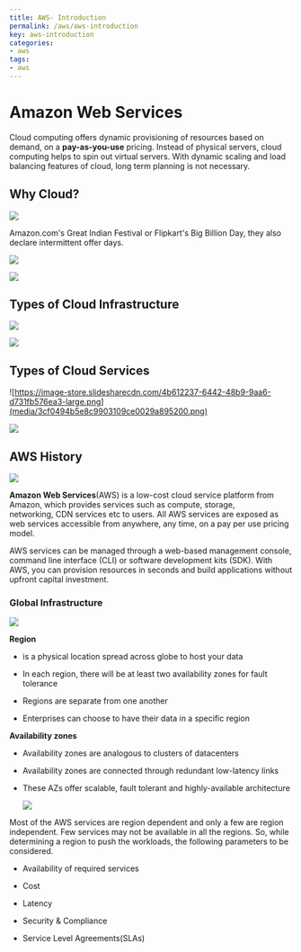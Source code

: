 ```yaml
---
title: AWS- Introduction
permalink: /aws/aws-introduction
key: aws-introduction
categories:
- aws
tags:
- aws
---
```


Amazon Web Services
===================

Cloud computing offers dynamic provisioning of resources based on demand, on a
**pay-as-you-use** pricing. Instead of physical servers, cloud computing helps
to spin out virtual servers. With dynamic scaling and load balancing features of
cloud, long term planning is not necessary.

Why Cloud?
----------

![](media/5b1f8c030091305be7740b0054d5931a.png)

Amazon.com's Great Indian Festival or Flipkart's Big Billion Day, they also
declare intermittent offer days.

![](media/ce10a4c0dba57a749b81998ac64b2a86.png)

![](media/76cbb02b64384d9beb3eebfd07a0b2ab.png)

Types of Cloud Infrastructure
-----------------------------

![](media/01f0a91daf3e69d7e8a7ee537c3231b9.png)

![](media/e2008537cec09ce5cd9b25b0430d6281.png)

Types of Cloud Services
-----------------------

![https://image-store.slidesharecdn.com/4b612237-6442-48b9-9aa6-d731fb576ea3-large.png](media/3cf0494b5e8c9903109ce0029a895200.png)

![](media/3afa2d77494841367d6766be6bd73839.png)

AWS History
-----------

![](media/eeeb4974a9454fee6c16f658d8e1052c.png)

**Amazon Web Services**(AWS) is a low-cost cloud service platform from Amazon,
which provides services such as compute, storage, networking, CDN services etc
to users. All AWS services are exposed as web services accessible from anywhere,
any time, on a pay per use pricing model.

AWS services can be managed through a web-based management console, command line
interface (CLI) or software development kits (SDK). With AWS, you can provision
resources in seconds and build applications without upfront capital investment.

### Global Infrastructure

![](media/f2a0b44cac5392b55d3f166c1f17e21a.png)

**Region**

-   is a physical location spread across globe to host your data 

-   In each region, there will be at least two availability zones for fault
    tolerance

-   Regions are separate from one another

-   Enterprises can choose to have their data in a specific region

**Availability zones**

-   Availability zones are analogous to clusters of datacenters

-   Availability zones are connected through redundant low-latency links

-   These AZs offer scalable, fault tolerant and highly-available architecture

    ![](media/aa9f4bf9a821097e2783759056698d44.png)

Most of the AWS services are region dependent and only a few are region
independent. Few services may not be available in all the regions. So, while
determining a region to push the workloads, the following parameters to be
considered.

-   Availability of required services

-   Cost

-   Latency

-   Security & Compliance

-   Service Level Agreements(SLAs)
